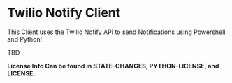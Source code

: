 # Twilio Notify Client

This Client uses the Twilio Notify API to send Notifications using Powershell and Python!


TBD




<b>License Info Can be found in STATE-CHANGES, PYTHON-LICENSE, and LICENSE.</b>
